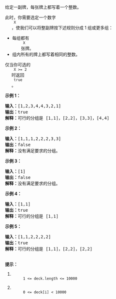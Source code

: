 <html>
 <body>
  <p>
   给定一副牌，每张牌上都写着一个整数。
  </p>
  <p>
   此时，你需要选定一个数字
   <code>
    X
   </code>
   ，使我们可以将整副牌按下述规则分成 1 组或更多组：
  </p>
  <ul>
   <li>
    每组都有
    <code>
     X
    </code>
    张牌。
   </li>
   <li>
    组内所有的牌上都写着相同的整数。
   </li>
  </ul>
  <p>
   仅当你可选的
   <code>
    X &gt;= 2
   </code>
   时返回
   <code>
    true
   </code>
   。
  </p>
  <p>
  </p>
  <p>
   <strong>
    示例 1：
   </strong>
  </p>
  <pre><strong>输入：</strong>[1,2,3,4,4,3,2,1]
<strong>输出：</strong>true
<strong>解释：</strong>可行的分组是 [1,1]，[2,2]，[3,3]，[4,4]
</pre>
  <p>
   <strong>
    示例 2：
   </strong>
  </p>
  <pre><strong>输入：</strong>[1,1,1,2,2,2,3,3]
<strong>输出：</strong>false
<strong>解释：</strong>没有满足要求的分组。
</pre>
  <p>
   <strong>
    示例 3：
   </strong>
  </p>
  <pre><strong>输入：</strong>[1]
<strong>输出：</strong>false
<strong>解释：</strong>没有满足要求的分组。
</pre>
  <p>
   <strong>
    示例 4：
   </strong>
  </p>
  <pre><strong>输入：</strong>[1,1]
<strong>输出：</strong>true
<strong>解释：</strong>可行的分组是 [1,1]
</pre>
  <p>
   <strong>
    示例 5：
   </strong>
  </p>
  <pre><strong>输入：</strong>[1,1,2,2,2,2]
<strong>输出：</strong>true
<strong>解释：</strong>可行的分组是 [1,1]，[2,2]，[2,2]
</pre>
  <p>
   <br/>
   <strong>
    提示：
   </strong>
  </p>
  <ol>
   <li>
    <code>
     1 &lt;= deck.length &lt;= 10000
    </code>
   </li>
   <li>
    <code>
     0 &lt;= deck[i] &lt; 10000
    </code>
   </li>
  </ol>
  <p>
  </p>
 </body>
</html>
